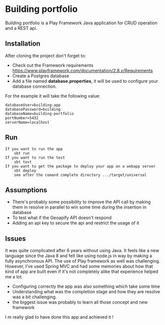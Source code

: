 # Building portfolio

Building portfolio is a Play Framework Java application for CRUD operation and a REST api.

## Installation

After cloning the project don't forget to:
- Check out the Framework requirements https://www.playframework.com/documentation/2.8.x/Requirements
- Create a Postgres database
- Add a file named **database.properties**, it will be used to configure your database connection.

For the example it will take the following value:
```database.properties
databaseUser=building-app
databasePassword=building
databaseName=building-portfolio
portNumber=5432
serverName=localhost
```

## Run
```run
If you want to run the app
    sbt run
If you want to run the test
    sbt test
If you want to get the package to deploy your app on a webapp server
    sbt deploy
    see after the comand complete directory .../target/universal
```

## Assumptions

- There's probably some possibility to improve the API call by making them in resolve in parallel to win some time during the insertion in database
- To test what if the Geoapify API doesn't respond
- Adding an api key to secure the api and restrict the usage of it

## Issues

It was quite complicated after 6 years without using Java. It feels like a new language since the Java 8 and felt like using node.js in way by making a fully asynchronous API.
The use of Play framework as well was challenging. 
However, I've used Spring MVC and had some memories about how that kind of app are built even if it's not completely alike that experience helped me a lot.
- Configuring correctly the app was also something which take some time
- Understanding what was the completion stage and how they are resolve was a bit challenging.
- the biggest issue was probably to learn all those concept and new framework

I m really glad to have done this app and achieved it !
